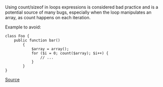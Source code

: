 Using count/sizeof in loops expressions is considered bad practice and is a potential source of
many bugs, especially when the loop manipulates an array, as count happens on each iteration.

Example to avoid:

    class Foo {
        public function bar()
            {
                $array = array();
                for ($i = 0; count($array); $i++) {
                    // ...
                }
            }
    }

[Source](http://phpmd.org/rules/design.html#countinloopexpression)